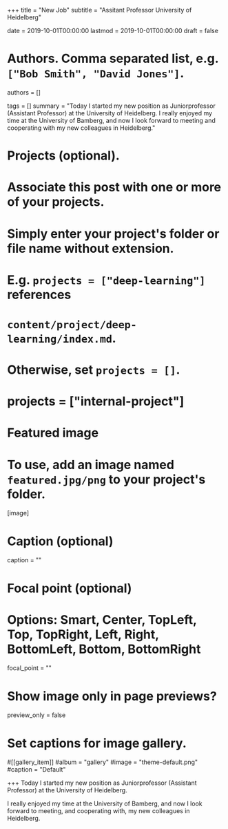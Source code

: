 +++
title = "New Job"
subtitle = "Assitant Professor University of Heidelberg"

date = 2019-10-01T00:00:00
lastmod = 2019-10-01T00:00:00
draft = false

# Authors. Comma separated list, e.g. `["Bob Smith", "David Jones"]`.
authors = []

tags = []
summary = "Today I started my new position as Juniorprofessor (Assistant Professor) at the University of Heidelberg. I really enjoyed my time at the University of Bamberg, and now I look forward to meeting and cooperating with my new colleagues in Heidelberg."

# Projects (optional).
#   Associate this post with one or more of your projects.
#   Simply enter your project's folder or file name without extension.
#   E.g. `projects = ["deep-learning"]` references 
#   `content/project/deep-learning/index.md`.
#   Otherwise, set `projects = []`.
# projects = ["internal-project"]

# Featured image
# To use, add an image named `featured.jpg/png` to your project's folder. 
[image]
  # Caption (optional)
  caption = ""

  # Focal point (optional)
  # Options: Smart, Center, TopLeft, Top, TopRight, Left, Right, BottomLeft, Bottom, BottomRight
  focal_point = ""

  # Show image only in page previews?
  preview_only = false

# Set captions for image gallery.

#[[gallery_item]]
#album = "gallery"
#image = "theme-default.png"
#caption = "Default"

+++
Today I started my new position as Juniorprofessor (Assistant Professor) at the University of Heidelberg.

I really enjoyed my time at the University of Bamberg, and now I look forward to meeting, and cooperating with, my new colleagues in Heidelberg.
